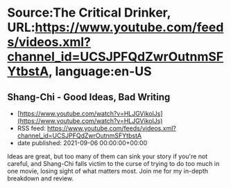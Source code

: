 # Source:The Critical Drinker, URL:https://www.youtube.com/feeds/videos.xml?channel_id=UCSJPFQdZwrOutnmSFYtbstA, language:en-US

## Shang-Chi - Good Ideas, Bad Writing
 - [https://www.youtube.com/watch?v=HLJGVikolJs](https://www.youtube.com/watch?v=HLJGVikolJs)
 - RSS feed: https://www.youtube.com/feeds/videos.xml?channel_id=UCSJPFQdZwrOutnmSFYtbstA
 - date published: 2021-09-06 00:00:00+00:00

Ideas are great, but too many of them can sink your story if you're not careful, and Shang-Chi falls victim to the curse of trying to do too much in one movie, losing sight of what matters most. Join me for my in-depth breakdown and review.

